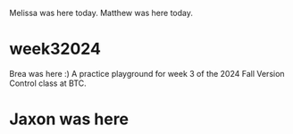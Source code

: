 Melissa was here today.
Matthew was here today.
# week32024
Brea was here :)
A practice playground for week 3 of the 2024 Fall Version Control class at BTC.
#
# Jaxon was here
